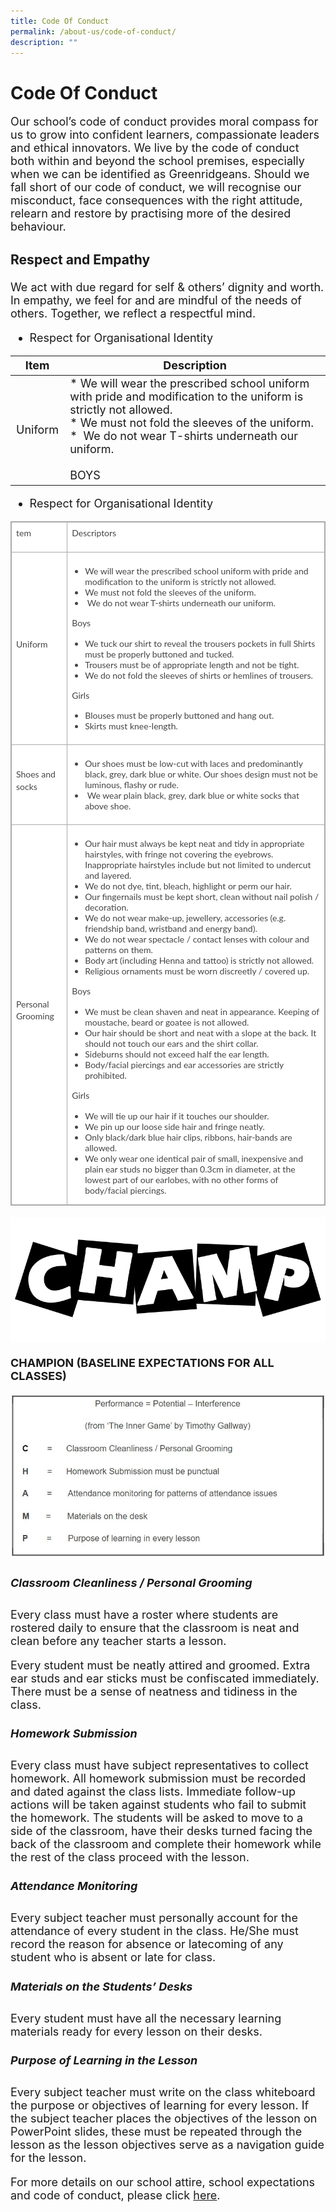 ```yaml
---
title: Code Of Conduct
permalink: /about-us/code-of-conduct/
description: ""
---
```

# **Code Of Conduct**


<font size =4>Our school’s code of conduct provides moral compass for us to grow into confident learners, compassionate leaders and ethical innovators. We live by the code of conduct both within and beyond the school premises, especially when we can be identified as Greenridgeans. Should we fall short of our code of conduct, we will recognise our misconduct, face consequences with the right attitude, relearn and restore by practising more of the desired behaviour.

	
### Respect and Empathy
We act with due regard for self & others’ dignity and worth. In empathy, we feel for and are mindful of the needs of others. Together, we reflect a respectful mind.
	

- Respect for Organisational Identity

Item | Description| 
| -------- | -------- | 
| Uniform   | *   We will wear the prescribed school uniform with pride and modification to the uniform is strictly not allowed.<br>*   We must not fold the sleeves of the uniform.<br>*    We do not wear T-shirts underneath our uniform.   <br><br> BOYS<br> |

	
	
- Respect for Organisational Identity

<table class="iveo_table ives_tab_simple4" style="margin: 0px; outline: 0px; padding: 0px; border-collapse: collapse; border: 1px solid rgb(170, 170, 170); color: rgb(69, 69, 69); font-family: Lato, sans-serif; font-size: 14px; font-style: normal; font-variant-ligatures: normal; font-variant-caps: normal; font-weight: 400; letter-spacing: normal; orphans: 2; text-align: left; text-transform: none; white-space: normal; widows: 2; word-spacing: 0px; -webkit-text-stroke-width: 0px; background-color: rgb(255, 255, 255); text-decoration-thickness: initial; text-decoration-style: initial; text-decoration-color: initial;"><tbody class="" style="margin: 0px; outline: 0px; padding: 0px;"><tr class="" style="margin: 0px; outline: 0px; padding: 0px;"><td width="80" class="" style="margin: 0px; outline: 0px; padding: 7px; text-align: center !important; border: 1px solid rgb(170, 170, 170);"><p class="" style="margin: 0px 0px 1em; outline: 0px; padding: 0px; line-height: 19.6px; text-align: left;"><span lang="EN-SG" class="" style="margin: 0px; outline: 0px; padding: 0px;">tem</span></p></td><td width="522" class="" style="margin: 0px; outline: 0px; padding: 7px; text-align: center !important; border: 1px solid rgb(170, 170, 170);"><p class="" style="margin: 0px 0px 1em; outline: 0px; padding: 0px; line-height: 19.6px; text-align: left;"><span lang="EN-SG" class="" style="margin: 0px; outline: 0px; padding: 0px;">Descriptors</span></p></td></tr><tr class="" style="margin: 0px; outline: 0px; padding: 0px;"><td width="80" class="" style="margin: 0px; outline: 0px; padding: 7px; text-align: center !important; border: 1px solid rgb(170, 170, 170);"><p class="" style="margin: 0px 0px 1em; outline: 0px; padding: 0px; line-height: 19.6px; text-align: left;"><span lang="EN-SG" class="" style="margin: 0px; outline: 0px; padding: 0px;">Uniform<b class="" style="margin: 0px; outline: 0px; padding: 0px;"></b></span></p></td><td width="522" class="" style="margin: 0px; outline: 0px; padding: 7px; text-align: center !important; border: 1px solid rgb(170, 170, 170);"><p class="" style="margin: 0px 0px 1em; outline: 0px; padding: 0px; line-height: 19.6px; text-align: left;"></p><ul style="margin: 0px 0px 0.5em 1.5em; outline: 0px; padding: 0px;"><li style="margin: 0px; outline: 0px; padding: 0px; text-align: left;"><span lang="EN-SG" class="" style="margin: 0px; outline: 0px; padding: 0px;">We will wear the prescribed school uniform with pride and modification to the uniform is strictly not allowed.</span></li><li style="margin: 0px; outline: 0px; padding: 0px; text-align: left;">We must not fold the sleeves of the uniform<span lang="EN-SG" class="" style="margin: 0px; outline: 0px; padding: 0px; background-color: initial;">.</span></li><li style="margin: 0px; outline: 0px; padding: 0px; text-align: left;"><span class="" style="margin: 0px; outline: 0px; padding: 0px;">&nbsp;</span><span lang="EN-GB" class="" style="margin: 0px; outline: 0px; padding: 0px; background-color: initial;">We do not wear T-shirts underneath our uniform.</span></li></ul><p style="margin: 0px 0px 1em; outline: 0px; padding: 0px; line-height: 19.6px;"></p><p class="" style="margin: 0px 0px 1em; outline: 0px; padding: 0px; line-height: 19.6px; text-align: left;"><span lang="EN-SG" class="" style="margin: 0px; outline: 0px; padding: 0px;">Boys</span></p><p class="" style="margin: 0px 0px 1em; outline: 0px; padding: 0px; line-height: 19.6px; text-align: left;"></p><ul style="margin: 0px 0px 0.5em 1.5em; outline: 0px; padding: 0px;"><li style="margin: 0px; outline: 0px; padding: 0px; text-align: left;"><span lang="EN-SG" class="" style="margin: 0px; outline: 0px; padding: 0px;">We tuck our shirt to reveal the trousers pockets in full Shirts must be properly buttoned and tucked.</span></li><li style="margin: 0px; outline: 0px; padding: 0px; text-align: left;">Trousers must be of appropriate length and not be tight.</li><li style="margin: 0px; outline: 0px; padding: 0px; text-align: left;">We do not fold the sleeves of shirts or hemlines of trousers.</li></ul><p style="margin: 0px 0px 1em; outline: 0px; padding: 0px; line-height: 19.6px;"></p><p class="" style="margin: 0px 0px 1em; outline: 0px; padding: 0px; line-height: 19.6px; text-align: left;"><span lang="EN-SG" class="" style="margin: 0px; outline: 0px; padding: 0px;">Girls</span></p><p class="" style="margin: 0px 0px 1em; outline: 0px; padding: 0px; line-height: 19.6px; text-align: left;"></p><ul style="margin: 0px 0px 0.5em 1.5em; outline: 0px; padding: 0px;"><li style="margin: 0px; outline: 0px; padding: 0px; text-align: left;"><span lang="EN-SG" class="" style="margin: 0px; outline: 0px; padding: 0px;">Blouses must be properly buttoned and hang out.</span></li><li style="margin: 0px; outline: 0px; padding: 0px; text-align: left;">Skirts must knee-length.</li></ul><p style="margin: 0px 0px 1em; outline: 0px; padding: 0px; line-height: 19.6px;"></p></td></tr><tr class="" style="margin: 0px; outline: 0px; padding: 0px;"><td width="80" class="" style="margin: 0px; outline: 0px; padding: 7px; text-align: center !important; border: 1px solid rgb(170, 170, 170);"><p class="" style="margin: 0px 0px 1em; outline: 0px; padding: 0px; line-height: 19.6px; text-align: left;"><span lang="EN-SG" class="" style="margin: 0px; outline: 0px; padding: 0px;">Shoes and socks<b class="" style="margin: 0px; outline: 0px; padding: 0px;"></b></span></p></td><td width="522" class="" style="margin: 0px; outline: 0px; padding: 7px; text-align: center !important; border: 1px solid rgb(170, 170, 170);"><p class="" style="margin: 0px 0px 1em; outline: 0px; padding: 0px; line-height: 19.6px; text-align: left;"></p><ul style="margin: 0px 0px 0.5em 1.5em; outline: 0px; padding: 0px;"><li style="margin: 0px; outline: 0px; padding: 0px; text-align: left;"><span lang="EN-SG" class="" style="margin: 0px; outline: 0px; padding: 0px;">Our shoes must be low-cut with laces and predominantly black, grey, dark blue or white. Our shoes design must not be luminous, flashy or rude.</span></li><li style="margin: 0px; outline: 0px; padding: 0px; text-align: left;"><span class="" style="margin: 0px; outline: 0px; padding: 0px;">&nbsp;</span><span lang="EN-SG" class="" style="margin: 0px; outline: 0px; padding: 0px; background-color: initial;">We wear plain black, grey, dark blue or white socks that above shoe.</span></li></ul><p style="margin: 0px 0px 1em; outline: 0px; padding: 0px; line-height: 19.6px;"></p></td></tr><tr class="" style="margin: 0px; outline: 0px; padding: 0px;"><td width="80" class="" style="margin: 0px; outline: 0px; padding: 7px; text-align: center !important; border: 1px solid rgb(170, 170, 170);"><p class="" style="margin: 0px 0px 1em; outline: 0px; padding: 0px; line-height: 19.6px; text-align: left;"><span lang="EN-SG" class="" style="margin: 0px; outline: 0px; padding: 0px;">Personal Grooming<b class="" style="margin: 0px; outline: 0px; padding: 0px;"></b></span></p></td><td width="522" class="" style="margin: 0px; outline: 0px; padding: 7px; text-align: center !important; border: 1px solid rgb(170, 170, 170);"><p class="" style="margin: 0px 0px 1em; outline: 0px; padding: 0px; line-height: 19.6px; text-align: left;"></p><ul style="margin: 0px 0px 0.5em 1.5em; outline: 0px; padding: 0px;"><li style="margin: 0px; outline: 0px; padding: 0px; text-align: left;"><span lang="EN-SG" class="" style="margin: 0px; outline: 0px; padding: 0px;">Our hair must always be kept neat and tidy in appropriate hairstyles, with fringe not covering the eyebrows. Inappropriate hairstyles include but not limited to<span>&nbsp;</span></span><span lang="EN-GB" class="" style="margin: 0px; outline: 0px; padding: 0px;">undercut and layered.</span></li><li style="margin: 0px; outline: 0px; padding: 0px; text-align: left;">We do not<span>&nbsp;</span><span class="" style="margin: 0px; outline: 0px; padding: 0px; background-color: initial;">dye, tint, bleach, highlight or perm our hair.</span></li><li style="margin: 0px; outline: 0px; padding: 0px; text-align: left;">Our fingernails must be kept short, clean without nail polish / decoration.</li><li style="margin: 0px; outline: 0px; padding: 0px; text-align: left;">We do not wear make-up, jewellery, accessories (e.g. friendship band, wristband and energy band).</li><li style="margin: 0px; outline: 0px; padding: 0px; text-align: left;">We do not wear spectacle / contact lenses with colour and patterns on them.</li><li style="margin: 0px; outline: 0px; padding: 0px; text-align: left;">Body art (including Henna and tattoo) is strictly not allowed.</li><li style="margin: 0px; outline: 0px; padding: 0px; text-align: left;">R<span class="" style="margin: 0px; outline: 0px; padding: 0px; background-color: initial;">eligious ornaments must be worn discreetly / covered up.</span></li></ul><p style="margin: 0px 0px 1em; outline: 0px; padding: 0px; line-height: 19.6px;"></p><p class="" style="margin: 0px 0px 1em; outline: 0px; padding: 0px; line-height: 19.6px; text-align: left;"><span lang="EN-SG" class="" style="margin: 0px; outline: 0px; padding: 0px;">Boys</span></p><p class="" style="margin: 0px 0px 1em; outline: 0px; padding: 0px; line-height: 19.6px; text-align: left;"></p><ul style="margin: 0px 0px 0.5em 1.5em; outline: 0px; padding: 0px;"><li style="margin: 0px; outline: 0px; padding: 0px; text-align: left;"><span lang="EN-SG" class="" style="margin: 0px; outline: 0px; padding: 0px;">We must be clean shaven and neat in appearance. Keeping of moustache, beard or goatee is not allowed.</span></li><li style="margin: 0px; outline: 0px; padding: 0px; text-align: left;">Our hair should be short and neat with a slope at the back. It should not touch our ears and the shirt collar.</li><li style="margin: 0px; outline: 0px; padding: 0px; text-align: left;">Sideburns should not exceed half the ear length.</li><li style="margin: 0px; outline: 0px; padding: 0px; text-align: left;">Body/facial piercings and ear accessories are strictly prohibited.</li></ul><p style="margin: 0px 0px 1em; outline: 0px; padding: 0px; line-height: 19.6px;"></p><p class="" style="margin: 0px 0px 1em; outline: 0px; padding: 0px; line-height: 19.6px; text-align: left;"><span lang="EN-SG" class="" style="margin: 0px; outline: 0px; padding: 0px;">Girls</span></p><p class="" style="margin: 0px 0px 1em; outline: 0px; padding: 0px; line-height: 19.6px; text-align: left;"></p><ul style="margin: 0px 0px 0.5em 1.5em; outline: 0px; padding: 0px;"><li style="margin: 0px; outline: 0px; padding: 0px; text-align: left;"><span lang="EN-SG" class="" style="margin: 0px; outline: 0px; padding: 0px;">We will tie up our hair if it touches our shoulder.</span></li><li style="margin: 0px; outline: 0px; padding: 0px; text-align: left;">We pin up our loose side hair and fringe neatly.</li><li style="margin: 0px; outline: 0px; padding: 0px; text-align: left;">Only black/dark blue hair clips, ribbons, hair-bands are allowed.</li><li style="margin: 0px; outline: 0px; padding: 0px; text-align: left;">We only wear one identical pair of small, inexpensive and plain ear studs no bigger than 0.3cm in diameter, at the lowest part of our earlobes, with no other forms of body/facial piercings.</li></ul></td></tr></tbody></table>
	
	
	
![](/images/Banner_Code-Of-Conduct.png)

**CHAMPION (BASELINE EXPECTATIONS FOR ALL CLASSES)**


![](/images/codeofconduct.jpg)


##### **C**lassroom Cleanliness / Personal Grooming

Every class must have a roster where students are rostered daily to ensure that the classroom is neat and clean before any teacher starts a lesson.

Every student must be neatly attired and groomed. Extra ear studs and ear sticks must be confiscated immediately. There must be a sense of neatness and tidiness in the class.

##### **H**omework Submission

Every class must have subject representatives to collect homework. All homework submission must be recorded and dated against the class lists. Immediate follow-up actions will be taken against students who fail to submit the homework. The students will be asked to move to a side of the classroom, have their desks turned facing the back of the classroom and complete their homework while the rest of the class proceed with the lesson.

##### **A**ttendance Monitoring 

Every subject teacher must personally account for the attendance of every student in the class. He/She must record the reason for absence or latecoming of any student who is absent or late for class.

##### **M**aterials on the Students’ Desks
Every student must have all the necessary learning materials ready for every lesson on their desks.

##### **P**urpose of Learning in the Lesson

Every subject teacher must write on the class whiteboard the purpose or objectives of learning for every lesson. If the subject teacher places the objectives of the lesson on PowerPoint slides, these must be repeated through the lesson as the lesson objectives serve as a navigation guide for the lesson.

For more details on our school attire, school expectations and code of conduct, please click [here](/files/Code_of_Conduct2017.pdf).